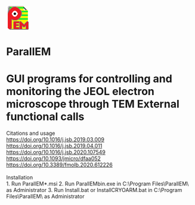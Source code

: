 ![Top](ParallEM.png)
# ParallEM
# GUI programs for controlling and monitoring the JEOL electron microscope through TEM External functional calls

Citations and usage<BR>
  https://doi.org/10.1016/j.jsb.2019.03.009<BR>
  https://doi.org/10.1016/j.jsb.2019.04.011<BR>
  https://doi.org/10.1016/j.jsb.2020.107549<BR>
  https://doi.org/10.1093/jmicro/dfaa052<BR>
  https://doi.org/10.3389/fmolb.2020.612226<BR>
  <BR>
  Installation<BR>
    1. Run ParallEM*.msi
    2. Run ParallEMbin.exe in C:\Program Files\ParallEM\ as Administrator
    3. Run Install.bat or InstallCRYOARM.bat in C:\Program Files\ParallEM\ as Administrator
    
